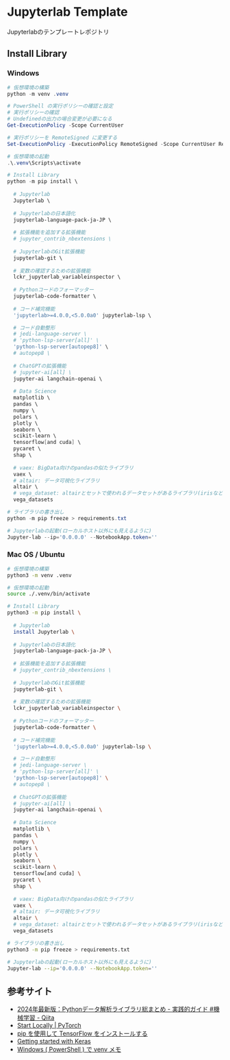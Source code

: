 # Jupyterlab Template

Jupyterlabのテンプレートレポジトリ

## Install Library

### Windows

```powershell
# 仮想環境の構築
python -m venv .venv

# PowerShell の実行ポリシーの確認と設定
# 実行ポリシーの確認
# Undefinedの出力の場合変更が必要になる
Get-ExecutionPolicy -Scope CurrentUser

# 実行ポリシーを RemoteSigned に変更する
Set-ExecutionPolicy -ExecutionPolicy RemoteSigned -Scope CurrentUser RemoteSigned

# 仮想環境の起動
.\.venv\Scripts\activate

# Install Library
python -m pip install \
  
  # Jupyterlab
  Jupyterlab \
  
  # Jupyterlabの日本語化
  jupyterlab-language-pack-ja-JP \
  
  # 拡張機能を追加する拡張機能
  # jupyter_contrib_nbextensions \
  
  # JupyterlabのGit拡張機能
  jupyterlab-git \
  
  # 変数の確認するための拡張機能
  lckr_jupyterlab_variableinspector \
  
  # Pythonコードのフォーマッター
  jupyterlab-code-formatter \
  
  # コード補完機能
  'jupyterlab>=4.0.0,<5.0.0a0' jupyterlab-lsp \

  # コード自動整形
  # jedi-language-server \
  # 'python-lsp-server[all]' \
  'python-lsp-server[autopep8]' \
  # autopep8 \
  
  # ChatGPTの拡張機能
  # jupyter-ai[all] \
  jupyter-ai langchain-openai \
  
  # Data Science
  matplotlib \
  pandas \
  numpy \
  polars \
  plotly \
  seaborn \
  scikit-learn \
  tensorflow[and cuda] \
  pycaret \
  shap \
  
  # vaex: BigData向けのpandasの似たライブラリ
  vaex \
  # altair: データ可視化ライブラリ
  altair \
  # vega_dataset: altairとセットで使われるデータセットがあるライブラリ(irisなど)
  vega_datasets

# ライブラリの書き出し
python -m pip freeze > requirements.txt

# Jupyterlabの起動(ローカルホスト以外にも見えるように)
Jupyter-lab --ip='0.0.0.0' --NotebookApp.token=''
```

### Mac OS / Ubuntu

```bash
# 仮想環境の構築
python3 -m venv .venv

# 仮想環境の起動
source ./.venv/bin/activate

# Install Library
python3 -m pip install \
  
  # Jupyterlab
  install Jupyterlab \
  
  # Jupyterlabの日本語化
  jupyterlab-language-pack-ja-JP \
  
  # 拡張機能を追加する拡張機能
  # jupyter_contrib_nbextensions \
  
  # JupyterlabのGit拡張機能
  jupyterlab-git \
  
  # 変数の確認するための拡張機能
  lckr_jupyterlab_variableinspector \
  
  # Pythonコードのフォーマッター
  jupyterlab-code-formatter \
  
  # コード補完機能
  'jupyterlab>=4.0.0,<5.0.0a0' jupyterlab-lsp \

  # コード自動整形
  # jedi-language-server \
  # 'python-lsp-server[all]' \
  'python-lsp-server[autopep8]' \
  # autopep8 \
  
  # ChatGPTの拡張機能
  # jupyter-ai[all] \
  jupyter-ai langchain-openai \
  
  # Data Science
  matplotlib \
  pandas \
  numpy \
  polars \
  plotly \
  seaborn \
  scikit-learn \
  tensorflow[and cuda] \
  pycaret \
  shap \
  
  # vaex: BigData向けのpandasの似たライブラリ
  vaex \
  # altair: データ可視化ライブラリ
  altair \
  # vega_dataset: altairとセットで使われるデータセットがあるライブラリ(irisなど)
  vega_datasets

# ライブラリの書き出し
python3 -m pip freeze > requirements.txt

# Jupyterlabの起動(ローカルホスト以外にも見えるように)
Jupyter-lab --ip='0.0.0.0' --NotebookApp.token=''
```


## 参考サイト

- [2024年最新版：Pythonデータ解析ライブラリ総まとめ - 実践的ガイド #機械学習 - Qiita](https://qiita.com/Tadataka_Takahashi/items/3f48b48c95b63f6d6ab7)
- [Start Locally | PyTorch](https://pytorch.org/get-started/locally/)
- [pip を使用して TensorFlow をインストールする ](https://www.tensorflow.org/install/pip?hl=ja)
- [Getting started with Keras](https://keras.io/getting_started/)
- [Windows ( PowerShell ) で venv メモ](https://gist.github.com/laughk/34e74bfc868c85c7105f54807c29006f)

